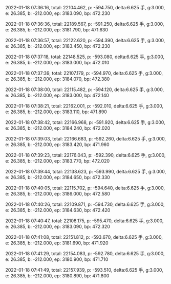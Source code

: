 2022-01-18 07:36:16, total: 22104.462, p: -594.750, delta:6.625 手, g:3.000, e: 26.385, b: -212.000, ep: 3183.090, bp: 472.230

2022-01-18 07:36:36, total: 22189.567, p: -591.250, delta:6.625 手, g:3.000, e: 26.385, b: -212.000, ep: 3181.790, bp: 471.630

2022-01-18 07:36:57, total: 22122.620, p: -594.390, delta:6.625 手, g:3.000, e: 26.385, b: -212.000, ep: 3183.450, bp: 472.230

2022-01-18 07:37:18, total: 22148.525, p: -593.080, delta:6.625 手, g:3.000, e: 26.385, b: -212.000, ep: 3183.000, bp: 472.010

2022-01-18 07:37:39, total: 22107.179, p: -594.970, delta:6.625 手, g:3.000, e: 26.385, b: -212.000, ep: 3184.070, bp: 472.380

2022-01-18 07:38:00, total: 22115.482, p: -594.120, delta:6.625 手, g:3.000, e: 26.385, b: -212.000, ep: 3183.000, bp: 472.140

2022-01-18 07:38:21, total: 22162.001, p: -592.010, delta:6.625 手, g:3.000, e: 26.385, b: -212.000, ep: 3183.110, bp: 471.890

2022-01-18 07:38:42, total: 22166.968, p: -591.920, delta:6.625 手, g:3.000, e: 26.385, b: -212.000, ep: 3184.240, bp: 472.020

2022-01-18 07:39:03, total: 22166.683, p: -592.260, delta:6.625 手, g:3.000, e: 26.385, b: -212.000, ep: 3183.420, bp: 471.960

2022-01-18 07:39:23, total: 22176.043, p: -592.390, delta:6.625 手, g:3.000, e: 26.385, b: -212.000, ep: 3183.770, bp: 472.020

2022-01-18 07:39:44, total: 22138.623, p: -593.990, delta:6.625 手, g:3.000, e: 26.385, b: -212.000, ep: 3184.650, bp: 472.330

2022-01-18 07:40:05, total: 22115.702, p: -594.640, delta:6.625 手, g:3.000, e: 26.385, b: -212.000, ep: 3186.000, bp: 472.580

2022-01-18 07:40:26, total: 22109.871, p: -594.730, delta:6.625 手, g:3.000, e: 26.385, b: -212.000, ep: 3184.630, bp: 472.420

2022-01-18 07:40:47, total: 22108.175, p: -595.470, delta:6.625 手, g:3.000, e: 26.385, b: -212.000, ep: 3183.090, bp: 472.320

2022-01-18 07:41:08, total: 22151.812, p: -593.670, delta:6.625 手, g:3.000, e: 26.385, b: -212.000, ep: 3181.690, bp: 471.920

2022-01-18 07:41:29, total: 22154.083, p: -592.780, delta:6.625 手, g:3.000, e: 26.385, b: -212.000, ep: 3180.900, bp: 471.710

2022-01-18 07:41:49, total: 22157.939, p: -593.510, delta:6.625 手, g:3.000, e: 26.385, b: -212.000, ep: 3180.890, bp: 471.800